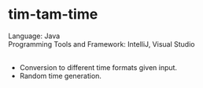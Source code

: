 # tim-tam-time

Language: Java <br>
Programming Tools and Framework: IntelliJ, Visual Studio <br>
<br>
- Conversion to different time formats given input. <br>
- Random time generation. 
